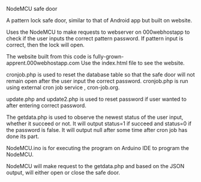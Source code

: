 NodeMCU safe door

A pattern lock safe door, similar to that of Android app but built on website.

Uses the NodeMCU to make requests to webserver on 000webhostapp to check if the user inputs the correct pattern password.
If pattern input is correct, then the lock will open.

The website built from this code is fully-grown-apprent.000webhostapp.com
Use the index.html file to see the website.

cronjob.php is used to reset the database table so that the safe door will not remain open after the user input the correct password. cronjob.php is run using external cron job service , cron-job.org.

update.php and update2.php is used to reset password if user wanted to after entering correct password.

The getdata.php is used to observe the newest status of the user input, whether it succeed or not. It will output status=1 if succeed and status=0 if the password is false. It will output null after some time after cron job has done its part.

NodeMCU.ino is for executing the program on Arduino IDE to program the NodeMCU.

NodeMCU will make request to the getdata.php and based on the JSON output, will either open or close the safe door.



